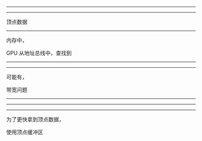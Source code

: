 


<hr>


<hr>

顶点数据

<hr>


内存中，


GPU 从地址总线中，查找到


<hr>




<hr>



可能有，


带宽问题





<hr>


<hr>


<hr>



为了更快拿到顶点数据，


使用顶点缓冲区
